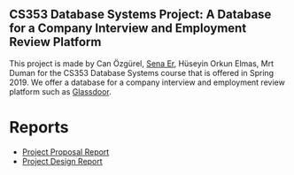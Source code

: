 ## CS353 Database Systems Project: A Database for a Company Interview and Employment Review Platform

This project is made by Can Özgürel, [Sena Er](https://github.com/valkyrie7/), Hüseyin Orkun Elmas, Mrt Duman for the CS353 Database Systems course that is offered in Spring 2019. We offer a database for a company interview and employment review platform such as [Glassdoor](https://www.glassdoor.com).

# Reports
- [Project Proposal Report](https://drive.google.com/open?id=1ewfNwK3pBaWb6GnAHguMXRVqgk-V-pXB)
- [Project Design Report](https://drive.google.com/open?id=1KBMTeCBOU-a54G-W5-3WfgVfodk-mEBR)
